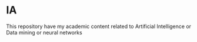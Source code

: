 # IA
This repository have my academic content related to Artificial Intelligence or Data mining or neural networks

